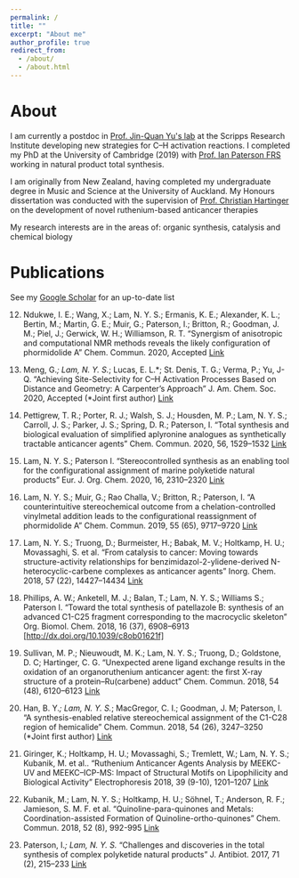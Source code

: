 ```yaml
---
permalink: /
title: ""
excerpt: "About me"
author_profile: true
redirect_from: 
  - /about/
  - /about.html
---
```

# About
I am currently a postdoc in [Prof. Jin-Quan Yu's lab](https://www.scripps.edu/yu) at the Scripps Research Institute developing new strategies for C–H activation reactions. I completed my PhD at the University of Cambridge (2019) with [Prof. Ian Paterson FRS](http://www-paterson.ch.cam.ac.uk) working in natural product total synthesis.

I am originally from New Zealand, having completed my undergraduate degree in Music and Science at the University of Auckland. My Honours dissertation was conducted with the supervision of [Prof. Christian Hartinger](https://unidirectory.auckland.ac.nz/profile/c-hartinger) on the development of novel ruthenium-based anticancer therapies

My research interests are in the areas of: organic synthesis, catalysis and chemical biology

# Publications
See my [Google Scholar](https://scholar.google.com/citations?hl=en&user=kfa0E-UAAAAJ) for an up-to-date list

  12.	Ndukwe, I. E.; Wang, X.; Lam, N. Y. S.; Ermanis, K. E.; Alexander, K. L.; Bertin, M.; Martin, G. E.; Muir, G.; Paterson, I.; Britton, R.; Goodman, J. M.; Piel, J.; Gerwick, W. H.; Williamson, R. T. “Synergism of anisotropic and computational NMR methods reveals the likely configuration of phormidolide A” Chem. Commun. 2020, Accepted [Link](https://dx.doi.org/10.1039/D0CC03055D)

  11.	Meng, G.*; Lam, N. Y. S.*; Lucas, E. L.*; St. Denis, T. G.; Verma, P.; Yu, J-Q. “Achieving Site-Selectivity for C–H Activation Processes Based on Distance and Geometry: A Carpenter’s Approach” J. Am. Chem. Soc. 2020, Accepted (*Joint first author) [Link](http://dx.doi.org/10.1021/jacs.0c04074)

  10.	Pettigrew, T. R.; Porter, R. J.; Walsh, S. J.; Housden, M. P.; Lam, N. Y. S.; Carroll, J. S.; Parker, J. S.; Spring, D. R.; Paterson, I. “Total synthesis and biological evaluation of simplified aplyronine analogues as synthetically tractable anticancer agents” Chem. Commun. 2020, 56, 1529–1532 [Link](http://dx.doi.org/10.1039/C9CC09050A)

  9.	Lam, N. Y. S.; Paterson I. “Stereocontrolled synthesis as an enabling tool for the configurational assignment of marine polyketide natural products” Eur. J. Org. Chem. 2020, 16, 2310–2320 [Link](http://dx.doi.org/10.1002/ejoc.201901243)

  8.	Lam, N. Y. S.; Muir, G.; Rao Challa, V.; Britton, R.; Paterson, I. “A counterintuitive stereochemical outcome from a chelation-controlled vinylmetal addition leads to the configurational reassignment of phormidolide A” Chem. Commun. 2019, 55 (65), 9717–9720 [Link](http://dx.doi.org/10.1039/C9CC05067A)

  7.	Lam, N. Y. S.; Truong, D.; Burmeister, H.; Babak, M. V.; Holtkamp, H. U.; Movassaghi, S. et al. “From catalysis to cancer: Moving towards structure-activity relationships for benzimidazol-2-ylidene-derived N-heterocyclic-carbene complexes as anticancer agents” Inorg. Chem. 2018, 57 (22), 14427–14434 [Link](http://dx.doi.org/10.1021/acs.inorgchem.8b02634)

  6.	Phillips, A. W.; Anketell, M. J.; Balan, T.; Lam, N. Y. S.; Williams S.; Paterson I. “Toward the total synthesis of patellazole B: synthesis of an advanced C1-C25 fragment corresponding to the macrocyclic skeleton” Org. Biomol. Chem. 2018, 16 (37), 6908–6913 [http://dx.doi.org/10.1039/c8ob01621f]

  5.	Sullivan, M. P.; Nieuwoudt, M. K.; Lam, N. Y. S.; Truong, D.; Goldstone, D. C; Hartinger, C. G. “Unexpected arene ligand exchange results in the oxidation of an organoruthenium anticancer agent: the first X-ray structure of a protein–Ru(carbene) adduct” Chem. Commun. 2018, 54 (48), 6120–6123 [Link](http://dx.doi.org/10.1039/c8cc02433b)

  4.	Han, B. Y.*; Lam, N. Y. S.*; MacGregor, C. I.; Goodman, J. M; Paterson, I. “A synthesis-enabled relative stereochemical assignment of the C1-C28 region of hemicalide” Chem. Commun. 2018, 54 (26), 3247–3250  (*Joint first author) [Link](http://dx.doi.org/10.1039/c8cc00933c)

  3.	Giringer, K.; Holtkamp, H. U.; Movassaghi, S.; Tremlett, W.; Lam, N. Y. S.; Kubanik, M. et al.. “Ruthenium Anticancer Agents Analysis by MEEKC-UV and MEEKC–ICP-MS: Impact of Structural Motifs on Lipophilicity and Biological Activity” Electrophoresis 2018, 39 (9-10), 1201–1207 [Link](http://dx.doi.org/10.1002/elps.201700443)

  2.	Kubanik, M.; Lam, N. Y. S.; Holtkamp, H. U.; Söhnel, T.; Anderson, R. F.; Jamieson, S. M. F. et al. “Quinoline-para-quinones and Metals: Coordination-assisted Formation of Quinoline-ortho-quinones” Chem. Commun. 2018, 52 (8), 992-995 [Link](http://dx.doi.org/10.1039/C7CC09478G)

  1.	Paterson, I.*; Lam, N. Y. S.* “Challenges and discoveries in the total synthesis of complex polyketide natural products” 
J. Antibiot. 2017, 71 (2), 215–233 [Link](http://dx.doi.org/10.1038/ja.2017.111)
